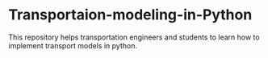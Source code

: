 # Transportaion-modeling-in-Python
This repository helps transportation engineers and students to learn how to implement transport models in python.
